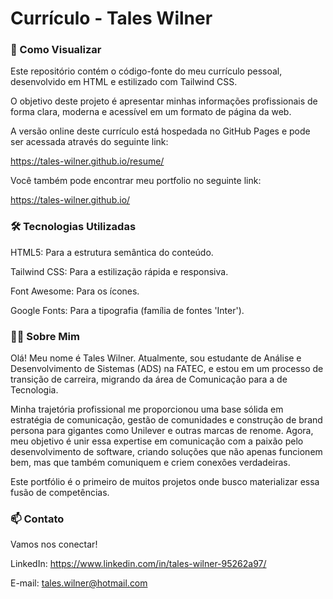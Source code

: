 <h1>Currículo - Tales Wilner</h1>

<h3>🚀 Como Visualizar</h3>

Este repositório contém o código-fonte do meu currículo pessoal, desenvolvido em HTML e estilizado com Tailwind CSS.

O objetivo deste projeto é apresentar minhas informações profissionais de forma clara, moderna e acessível em um formato de página da web.

A versão online deste currículo está hospedada no GitHub Pages e pode ser acessada através do seguinte link:

https://tales-wilner.github.io/resume/

Você também pode encontrar meu portfolio no seguinte link:

https://tales-wilner.github.io/


<h3>🛠️ Tecnologias Utilizadas</h3>

HTML5: Para a estrutura semântica do conteúdo.

Tailwind CSS: Para a estilização rápida e responsiva.

Font Awesome: Para os ícones.

Google Fonts: Para a tipografia (família de fontes 'Inter').


<h3>👨‍💻 Sobre Mim</h3>

Olá! Meu nome é Tales Wilner. Atualmente, sou estudante de Análise e Desenvolvimento de Sistemas (ADS) na FATEC, e estou em um processo de transição de carreira, migrando da área de Comunicação para a de Tecnologia.

Minha trajetória profissional me proporcionou uma base sólida em estratégia de comunicação, gestão de comunidades e construção de brand persona para gigantes como Unilever e outras marcas de renome. Agora, meu objetivo é unir essa expertise em comunicação com a paixão pelo desenvolvimento de software, criando soluções que não apenas funcionem bem, mas que também comuniquem e criem conexões verdadeiras.

Este portfólio é o primeiro de muitos projetos onde busco materializar essa fusão de competências.


<h3>📫 Contato</h3>

Vamos nos conectar!

LinkedIn: https://www.linkedin.com/in/tales-wilner-95262a97/

E-mail: tales.wilner@hotmail.com
